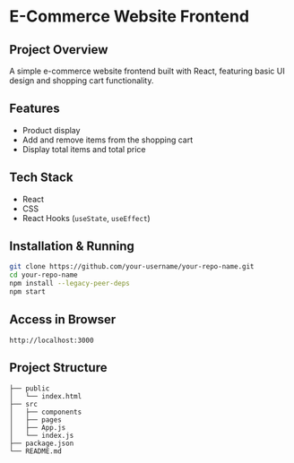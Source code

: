 # E-Commerce Website Frontend

## Project Overview
A simple e-commerce website frontend built with React, featuring basic UI design and shopping cart functionality.

## Features
- Product display
- Add and remove items from the shopping cart
- Display total items and total price

## Tech Stack
- React
- CSS
- React Hooks (`useState`, `useEffect`)

## Installation & Running
```bash
git clone https://github.com/your-username/your-repo-name.git
cd your-repo-name
npm install --legacy-peer-deps
npm start
```

## Access in Browser
```
http://localhost:3000
```

## Project Structure
```
├── public
│   └── index.html
├── src
│   ├── components
│   ├── pages
│   ├── App.js
│   └── index.js
├── package.json
└── README.md
```
